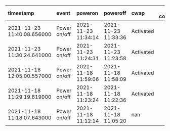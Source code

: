 | timestamp                  | event        | poweron             | poweroff            | cwap      |   client connected |   appcheck |   availability | powercycle        |
|:---------------------------|:-------------|:--------------------|:--------------------|:----------|-------------------:|-----------:|---------------:|:------------------|
| 2021-11-23 11:40:08.656000 | Power on/off | 2021-11-23 11:34:14 | 2021-11-23 11:33:36 | Activated |                  0 |          0 |            nan | -1 days +23:59:22 |
| 2021-11-23 11:30:24.641000 | Power on/off | 2021-11-23 11:24:31 | 2021-11-23 11:23:58 | Activated |                  2 |          0 |            nan | -1 days +23:59:27 |
| 2021-11-18 12:05:00.557000 | Power on/off | 2021-11-18 11:59:06 | 2021-11-18 11:58:09 | Activated |                  7 |          0 |            nan | -1 days +23:59:03 |
| 2021-11-18 11:29:19.819000 | Power on/off | 2021-11-18 11:23:24 | 2021-11-18 11:22:36 | Activated |                  0 |          0 |            nan | -1 days +23:59:12 |
| 2021-11-18 11:18:07.643000 | Power on/off | 2021-11-18 11:12:14 | 2021-11-18 11:05:20 | nan       |                nan |        nan |            nan | NaT               |